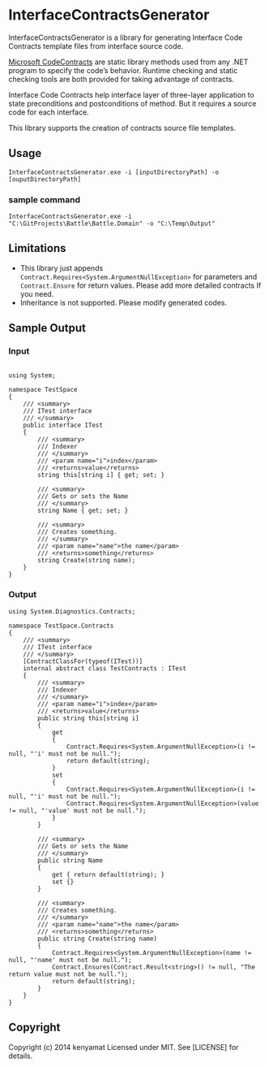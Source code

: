 ﻿# InterfaceContractsGenerator
InterfaceContractsGenerator is a library for generating Interface Code Contracts template files from interface source code.

[Microsoft CodeContracts](http://research.microsoft.com/en-us/projects/contracts/) are static library methods used from any .NET program to specify the code’s behavior. Runtime checking and static checking tools are both provided for taking advantage of contracts.

Interface Code Contracts help interface layer of three-layer application to state preconditions and postconditions of method. But it requires a source code for each interface.

This library supports the creation of contracts source file templates.
## Usage

```
InterfaceContractsGenerator.exe -i [inputDirectoryPath] -o [ouputDirectoryPath]
```

### sample command


```
InterfaceContractsGenerator.exe -i "C:\GitProjects\Battle\Battle.Domain" -o "C:\Temp\Output"
```

## Limitations
* This library just appends `Contract.Requires<System.ArgumentNullException>` for parameters and `Contract.Ensure` for return values. Please add more detailed contracts If you need.
* Inheritance is not supported. Please modify generated codes.

## Sample Output

### Input
```

using System;

namespace TestSpace
{
    /// <summary>
    /// ITest interface
    /// </summary>
    public interface ITest
    {
        /// <summary>
        /// Indexer
        /// </summary>
        /// <param name="i">index</param>
        /// <returns>value</returns>
        string this[string i] { get; set; }

        /// <summary>
        /// Gets or sets the Name
        /// </summary>
        string Name { get; set; }

        /// <summary>
        /// Creates something.
        /// </summary>
        /// <param name="name">the name</param>
        /// <returns>something</returns>
        string Create(string name);
    }
}
```

### Output

```
using System.Diagnostics.Contracts;

namespace TestSpace.Contracts
{
    /// <summary>
    /// ITest interface
    /// </summary>
    [ContractClassFor(typeof(ITest))]
    internal abstract class TestContracts : ITest
    {
        /// <summary>
        /// Indexer
        /// </summary>
        /// <param name="i">index</param>
        /// <returns>value</returns>
        public string this[string i]
        {
            get
            {
                Contract.Requires<System.ArgumentNullException>(i != null, "'i' must not be null.");
                return default(string);
            }
            set
            {
                Contract.Requires<System.ArgumentNullException>(i != null, "'i' must not be null.");
                Contract.Requires<System.ArgumentNullException>(value != null, "'value' must not be null.");
            }
        }

        /// <summary>
        /// Gets or sets the Name
        /// </summary>
        public string Name
        {
            get { return default(string); }
            set {}
        }

        /// <summary>
        /// Creates something.
        /// </summary>
        /// <param name="name">the name</param>
        /// <returns>something</returns>
        public string Create(string name)
        {
            Contract.Requires<System.ArgumentNullException>(name != null, "'name' must not be null.");
            Contract.Ensures(Contract.Result<string>() != null, "The return value must not be null.");
            return default(string);
        }
    }
}
```

## Copyright
Copyright (c) 2014 kenyamat Licensed under MIT. See [LICENSE] for details.